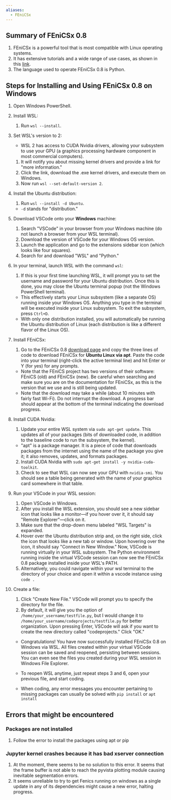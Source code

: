 ```yaml
---
aliases:
  - FEniCSx
---
```

## Summary of FEniCSx 0.8

1. FEniCSx is a powerful tool that is most compatible with Linux operating systems.
2. It has extensive tutorials and a wide range of use cases, as shown in this [link](https://jsdokken.com/dolfinx-tutorial/).
3. The language used to operate FEniCSx 0.8 is Python.

## Steps for Installing and Using FEniCSx 0.8 on Windows

1. Open Windows PowerShell.
2. Install WSL:
	1. Run `wsl --install`.
3. Set WSL's version to 2:
	- WSL 2 has access to CUDA Nvidia drivers, allowing your subsystem to use your GPU (a graphics processing hardware component in most commercial computers).
	1. It will notify you about missing kernel drivers and provide a link for "more information."
	2. Click the link, download the .exe kernel drivers, and execute them on Windows.
	3. Now run `wsl --set-default-version 2`.
4. Install the Ubuntu distribution:
	1. Run `wsl --install -d Ubuntu`.
	- `-d` stands for "distribution."
5. Download VSCode onto your **Windows** machine:
	1. Search "VSCode" in your browser from your Windows machine (do not launch a browser from your WSL terminal).
	2. Download the version of VSCode for your Windows OS version.
	3. Launch the application and go to the extensions sidebar icon (which looks like four squares).
	4. Search for and download "WSL" and "Python."
6. In your terminal, launch WSL with the command `wsl`:
	1. If this is your first time launching WSL, it will prompt you to set the username and password for your Ubuntu distribution. Once this is done, you may close the Ubuntu terminal popup (not the Windows PowerShell terminal).
	- This effectively starts your Linux subsystem (like a separate OS) running inside your Windows OS. Anything you type in the terminal will be executed inside your Linux subsystem. To exit the subsystem, press `Ctrl+D`.
	- With only one distribution installed, you will automatically be running the Ubuntu distribution of Linux (each distribution is like a different flavor of the Linux OS).
7. Install FEniCSx:
	1. Go to the FEniCSx 0.8 [download page](https://fenicsproject.org/download/) and copy the three lines of code to download FEniCSx for **Ubuntu Linux via apt**. Paste the code into your terminal (right-click the active terminal line) and hit Enter or Y (for yes) for any prompts.
	- Note that the FEniCS project has two versions of their software: FEniCS (old) and FEniCSx (new). Be careful when searching and make sure you are on the documentation for FEniCSx, as this is the version that we use and is still being updated.
	- Note that the download may take a while (about 10 minutes with fairly fast Wi-Fi). Do not interrupt the download. A progress bar should appear at the bottom of the terminal indicating the download progress.
8. Install CUDA Nvidia:
	1. Update your entire WSL system via `sudo apt-get update`. This updates all of your packages (bits of downloaded code, in addition to the baseline code to run the subsystem, the kernel).
	- "apt" is a package manager. It is a piece of code that downloads packages from the internet using the name of the package you give it; it also removes, updates, and formats packages.
	2. Install CUDA Nvidia with `sudo apt-get install -y nvidia-cuda-toolkit`.
	3. Check to see that WSL can now see your GPU with `nvidia-smi`. You should see a table being generated with the name of your graphics card somewhere in that table.
9. Run your VSCode in your WSL session:
	1. Open VSCode in Windows.
	2. After you install the WSL extension, you should see a new sidebar icon that looks like a monitor—if you hover over it, it should say "Remote Explorer"—click on it.
	3. Make sure that the drop-down menu labeled "WSL Targets" is expanded.
	4. Hover over the Ubuntu distribution strip and, on the right side, click the icon that looks like a new tab or window. Upon hovering over the icon, it should say "Connect in New Window." Now, VSCode is running virtually in your WSL subsystem. The Python environment running inside the virtual VSCode session can now see the FEniCSx 0.8 package installed inside your WSL's PATH.
	5. Alternatively, you could navigate within your wsl terminal to the directory of your choice and open it within a vscode instance using `code .`
10. Create a file:
	1. Click "Create New File." VSCode will prompt you to specify the directory for the file.
	2. By default, it will give you the option of `/home/your_username/testfile.py`, but I would change it to `/home/your_username/codeprojects/testfile.py` for better organization. Upon pressing Enter, VSCode will ask if you want to create the new directory called "codeprojects." Click "OK."
	
	- Congratulations! You have now successfully installed FEniCSx 0.8 on Windows via WSL. All files created within your virtual VSCode session can be saved and reopened, persisting between sessions. You can even see the files you created during your WSL session in Windows File Explorer.
	
	- To reopen WSL anytime, just repeat steps 3 and 6, open your previous file, and start coding.
	- When coding, any error messages you encounter pertaining to missing packages can usually be solved with `pip install` or `apt install`

## Errors that might be encountered
### Packages are not installed
1. Follow the error to install the packages using apt or pip
### Jupyter kernel crashes because it has bad xserver connection
1. At the moment, there seems to be no solution to this error. It seems that the frame buffer is not able to reach the pyvista plotting module causing inevitable segmentation errors.
2. It seems unreliable to try to get Fenics running on windows as a single update in any of its dependencies might cause a new error, halting progress.